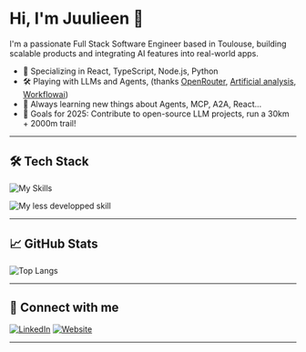 # Hi, I'm Juulieen 👋

I'm a passionate Full Stack Software Engineer based in Toulouse, building scalable products and integrating AI features into real-world apps.

- 🧠 Specializing in React, TypeScript, Node.js, Python
- 🛠️ Playing with LLMs and Agents, (thanks [OpenRouter](https://openrouter.ai/), [Artificial analysis](https://artificialanalysis.ai/), [Workflowai](https://github.com/WorkflowAI/WorkflowAI))
- 🌱 Always learning new things about Agents, MCP, A2A, React...
- 🎯 Goals for 2025: Contribute to open-source LLM projects, run a 30km + 2000m trail!

---

## 🛠️ Tech Stack
![My Skills](https://skillicons.dev/icons?i=javascript,html,css,ts,react,nextjs,nest,nodejs,python,docker,kubernetes,gcp,azure,postgres,mongodb,sentry,nginx,express,figma)

![My less developped skill](https://skillicons.dev/icons?i=svelte,flutter,c,cpp,haskell,supabase,firebase,bun,deno,npm,redis,nuxt,vite,vue,prometheus,webassembly,vscode,webpack,tailscale)

---

## 📈 GitHub Stats

<!-- To enable when stat from org are available -->
<!-- ![Juulieen's GitHub Stats](https://github-readme-stats.vercel.app/api?username=juulieen&show_icons=true&theme=radical&count_private=true) -->
![Top Langs](https://github-readme-stats.vercel.app/api/top-langs/?username=juulieen&layout=compact&theme=radical)

---

## 🤝 Connect with me

[![LinkedIn](https://img.shields.io/badge/LinkedIn-blue?style=for-the-badge&logo=linkedin)](https://www.linkedin.com/in/julien-ollivier)
[![Website](https://img.shields.io/badge/Website-visit-ff69b4?style=for-the-badge)](https://cv.ai.juulieen.fr)

---
